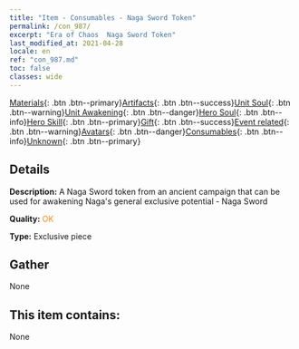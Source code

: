 ```yaml
---
title: "Item - Consumables - Naga Sword Token"
permalink: /con_987/
excerpt: "Era of Chaos  Naga Sword Token"
last_modified_at: 2021-04-28
locale: en
ref: "con_987.md"
toc: false
classes: wide
---
```

 [Materials](/Items/){: .btn .btn--primary}[Artifacts](/Items/Artifacts/){: .btn .btn--success}[Unit Soul](/Items/UnitSoul/){: .btn .btn--warning}[Unit Awakening](/Items/UnitAwakening/){: .btn .btn--danger}[Hero Soul](/Items/HeroSoul/){: .btn .btn--info}[Hero Skill](/Items/HeroSkill/){: .btn .btn--primary}[Gift](/Items/Gift/){: .btn .btn--success}[Event related](/Items/Events/){: .btn .btn--warning}[Avatars](/Items/Avatars/){: .btn .btn--danger}[Consumables](/Items/Consumables/){: .btn .btn--info}[Unknown](/Items/Unknown/){: .btn .btn--primary}

## Details
 **Description:** A Naga Sword token from an ancient campaign that can be used for awakening Naga's general exclusive potential - Naga Sword

 **Quality:** <span style="color: #FF8C00">OK</span>

 **Type:** Exclusive piece

## Gather

  None

## This item contains:

  None

